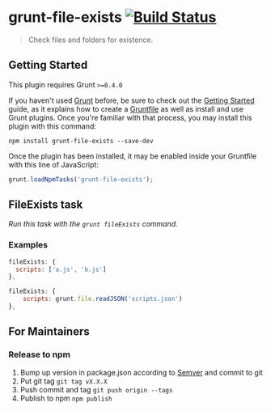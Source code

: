 # grunt-file-exists [![Build Status](https://travis-ci.org/alexeiskachykhin/grunt-file-exists.png?branch=master)](https://travis-ci.org/alexeiskachykhin/grunt-file-exists)

> Check files and folders for existence.



## Getting Started
This plugin requires Grunt `>=0.4.0`

If you haven't used [Grunt](http://gruntjs.com/) before, be sure to check out the [Getting Started](http://gruntjs.com/getting-started) guide, as it explains how to create a [Gruntfile](http://gruntjs.com/sample-gruntfile) as well as install and use Grunt plugins. Once you're familiar with that process, you may install this plugin with this command:

```shell
npm install grunt-file-exists --save-dev
```

Once the plugin has been installed, it may be enabled inside your Gruntfile with this line of JavaScript:

```js
grunt.loadNpmTasks('grunt-file-exists');
```




## FileExists task
_Run this task with the `grunt fileExists` command._

### Examples

```js
fileExists: {
  scripts: ['a.js', 'b.js']
},
```

```js
fileExists: {
	scripts: grunt.file.readJSON('scripts.json')
},
```


## For Maintainers

### Release to npm

1. Bump up version in package.json according to [Semver](http://semver.org/) and commit to git
2. Put git tag ```git tag vX.X.X```
3. Push commit and tag ```git push origin --tags```
4. Publish to npm ```npm publish```